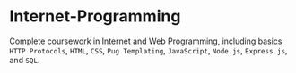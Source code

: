 # Internet-Programming
Complete coursework in Internet and Web Programming, including basics `HTTP Protocols`, `HTML`, `CSS`, `Pug Templating`, `JavaScript`, `Node.js`, `Express.js`, and `SQL`.
